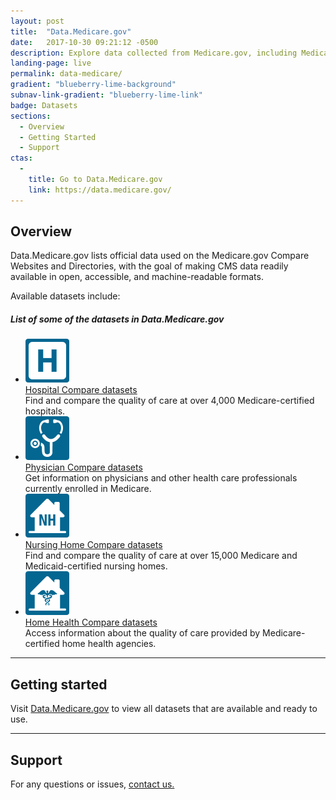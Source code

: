 ```yaml
---
layout: post
title:  "Data.Medicare.gov"
date:   2017-10-30 09:21:12 -0500
description: Explore data collected from Medicare.gov, including Medicare-certified hospital quality, nursing homes, physicians, and home health agencies.
landing-page: live
permalink: data-medicare/
gradient: "blueberry-lime-background"
subnav-link-gradient: "blueberry-lime-link"
badge: Datasets
sections:
  - Overview
  - Getting Started
  - Support
ctas:
  -
    title: Go to Data.Medicare.gov
    link: https://data.medicare.gov/
---
```


## Overview

Data.Medicare.gov lists official data used on the Medicare.gov Compare Websites and Directories, with the goal of making CMS data readily available in open, accessible, and machine-readable formats.

Available datasets include:

<h5 class="sr-only" id="medicare-overview-list">List of some of the datasets in Data.Medicare.gov</h5>
<ul aria-labelledby="medicare-overview-list" class="ds-c-list--bare">
  <li class="ds-u-display--flex ds-u-align-items--start ds-u-margin-bottom--2">
    <img src="/assets/img/datasets/hospital-compare.png" class="ds-u-margin-right--1">
    <div>
      <a href="https://data.medicare.gov/data/hospital-compare" class="ds-h4">Hospital Compare datasets</a><br/>
      Find and compare the quality of care at over 4,000 Medicare-certified hospitals.
    </div>
  </li>
  <li class="ds-u-display--flex ds-u-align-items--start ds-u-margin-bottom--2">
    <img src="/assets/img/datasets/physician-compare.png" class="ds-u-margin-right--1">
    <div>
      <a href="https://data.medicare.gov/data/physician-compare" class="ds-h4">Physician Compare datasets</a><br/>
      Get information on physicians and other health care professionals currently enrolled in Medicare.
    </div>
  </li>
  <li class="ds-u-display--flex ds-u-align-items--start ds-u-margin-bottom--2">
    <img src="/assets/img/datasets/nursing-home-compare.png" class="ds-u-margin-right--1">
    <div>
      <a href="https://data.medicare.gov/data/nursing-home-compare" class="ds-h4">Nursing Home Compare datasets</a><br/>
      Find and compare the quality of care at over 15,000 Medicare and Medicaid-certified nursing homes.
    </div>
  </li>
  <li class="ds-u-display--flex ds-u-align-items--start ds-u-margin-bottom--2">
    <img src="/assets/img/datasets/home-health-compare.png" class="ds-u-margin-right--1">
    <div>
      <a href="https://data.medicare.gov/data/home-health-compare" class="ds-h4">Home Health Compare datasets</a><br/>
      Access information about the quality of care provided by Medicare-certified home health agencies.
    </div>
  </li>
</ul>

---

## Getting started

Visit [Data.Medicare.gov](https://data.medicare.gov) to view all datasets that are available and ready to use.

---

## Support

For any questions or issues, [contact us.](https://www.cms.gov/apps/contacts/)
